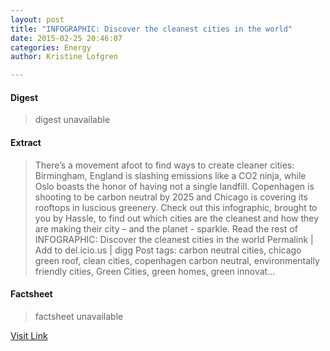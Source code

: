 ```yaml
---
layout: post
title: "INFOGRAPHIC: Discover the cleanest cities in the world"
date: 2015-02-25 20:46:07
categories: Energy
author: Kristine Lofgren

---
```



#### Digest
>digest unavailable

#### Extract
>There&#8217;s a movement afoot to find ways to create cleaner cities: Birmingham, England is slashing emissions like a CO2 ninja, while Oslo boasts the honor of having not a single landfill. Copenhagen is shooting to be carbon neutral by 2025 and Chicago is covering its rooftops in luscious greenery. Check out this infographic, brought to you by Hassle, to find out which cities are the cleanest and how they are making their city &#8211; and the planet - sparkle. Read the rest of INFOGRAPHIC: Discover the cleanest cities in the world Permalink | Add to del.icio.us | digg Post tags: carbon neutral cities, chicago green roof, clean cities, copenhagen carbon neutral, environmentally friendly cities, Green Cities, green homes, green innovat...

#### Factsheet
>factsheet unavailable

[Visit Link](http://inhabitat.com/infographic-discover-the-cleanest-cities-in-the-world/)


